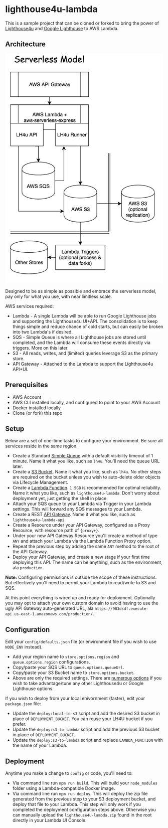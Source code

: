 # lighthouse4u-lambda

This is a sample project that can be cloned or forked to bring the power of
[Lighthouse4u](https://github.com/godaddy/lighthouse4u) and
[Google Lighthouse](https://github.com/GoogleChrome/lighthouse) to AWS Lambda.


## Architecture

![Architecture](./docs/arch.jpg)

Designed to be as simple as possible and embrace the serverless model, pay only for what you use, with near limitless scale.

AWS services required:

* Lambda - A single Lambda will be able to run Google Lighthouse jobs and supporting the Lighthouse4u
  UI+API. The consolidation is to keep things simple and reduce chance of cold starts, but can
  easily be broken into two Lambda's if desired.
* SQS - Simple Queue is where all Lighthouse jobs are stored until completed, and the Lambda
  will consume these events directly via triggers. More on this later.
* S3 - All reads, writes, and (limited) queries leverage S3 as the primary store.
* API Gateway - Attached to the Lambda to support the Lighthouse4u API+UI.


## Prerequisites

* AWS Account
* AWS CLI installed locally, and configured to point to your AWS Account
* Docker installed locally
* Clone (or fork) this repo


## Setup

Below are a set of one-time tasks to configure your environment. Be sure all services reside in the same
region.

* Create a Standard [Simple Queue](https://console.aws.amazon.com/sqs/home) with a default
  visibility timeout of 1 minute. Name it what you like, such as `lh4u`. You'll need the queue URL later.
* Create a [S3 Bucket](https://s3.console.aws.amazon.com/s3/home). Name it what you like, such as `lh4u`.
  No other steps are required on the bucket unless you wish to auto-delete older objects via
  Lifecycle Management.
* Create a [Lambda Function](https://console.aws.amazon.com/lambda/home). `1.5GB` is recommended for optimal
  reliability. Name it what you like, such as
  `lighthouse4u-lambda`. Don't worry about deployment yet, just getting the shell in place.
* Attach your SQS queue to your Lambda via Trigger in your Lambda settings. This will forward any SQS
  messages to your Lambda.
* Create a REST [API Gateway](https://console.aws.amazon.com/apigateway/home). Name it what you like, such as
  `lighthouse4u-lambda-api`.
* Create a Resource under your API Gateway, configured as a Proxy Resource, with resource path of `{proxy+}`.
* Under your new API Gateway Resource you'll create a method of type `ANY` and attach your Lambda via
  the Lambda Function Proxy option.
* Repeat the previous step by adding the same `ANY` method to the root of the API Gateway.
* Deploy your API Gateway, and create a new stage if your first time deploying this API. The name can be
  anything, such as the environment, ala `production`.

**Note:** Configuring permissions is outside the scope of these instructions. But effectively you'll need
to permit your Lambda to read/write to S3 and SQS.

At this point everything is wired up and ready for deployment. Optionally you may opt to attach your own
custom domain to avoid having to use the ugly API Gateway auto-generated URL, ala
`https://983dsdf.execute-api.us-east-1.amazonaws.com/production/`.


## Configuration

Edit your `config/defaults.json` file (or environment file if you wish to use `NODE_ENV` instead).

* Add your region name to `store.options.region` and `queue.options.region` configurations.
* Copy/paste your SQS URL to `queue.options.queueUrl`.
* Copy/paste your S3 Bucket name to `store.options.bucket`.
* Above are only the required settings. There are
  [numerous options](https://github.com/godaddy/lighthouse4u#configuration-options) if you wish
  to take advantage/tune any other Lighthouse4u or Google Lighthouse options.

If you wish to deploy from your local enivornment (faster), edit your `package.json` file:

* Update the `deploy:local-to-s3` script and add the desired S3 bucket in place of `DEPLOYMENT_BUCKET`.
  You can reuse your LH4U bucket if you prefer.
* Update the `deploy:s3-to-lambda` script and add the previous S3 bucket in place of `DEPLOYMENT_BUCKET`.
* Update the `deploy:s3-to-lambda` script and replace `LAMBDA_FUNCTION` with the name of your Lambda.


## Deployment

Anytime you make a change to `config` or code, you'll need to:

* Via command line run `npm run build`. This will build your `node_modules` folder using a
  Lambda-compatible Docker image.
* Via command line run `npm run deploy`. This will deploy the zip file generated from the
  previous step to your S3 deployment bucket, and deploy that file to your Lambda. This step
  will only work if you completed the deployment configuration steps above. Otherwise you
  can manually upload the `lighthouse4u-lambda.zip` found in the root directly in your Lambda
  UI Console.
